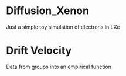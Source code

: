 # Diffusion_Xenon
Just a simple toy simulation of electrons in LXe

# Drift Velocity
Data from groups into an empirical function

